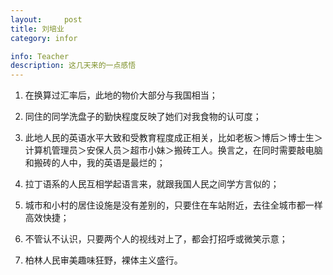 ```yaml
---
layout:     post
title: 刘培业      
category: infor

info: Teacher
description: 这几天来的一点感悟
---
```

1.	在换算过汇率后，此地的物价大部分与我国相当；

2.	同住的同学洗盘子的勤快程度反映了她们对我食物的认可度；

3.	此地人民的英语水平大致和受教育程度成正相关，比如老板＞博后＞博士生＞计算机管理员＞安保人员＞超市小妹＞搬砖工人。换言之，在同时需要敲电脑和搬砖的人中，我的英语是最烂的；

4.	拉丁语系的人民互相学起语言来，就跟我国人民之间学方言似的；

5.	城市和小村的居住设施是没有差别的，只要住在车站附近，去往全城市都一样高效快捷；

6.	不管认不认识，只要两个人的视线对上了，都会打招呼或微笑示意；

7.	柏林人民审美趣味狂野，裸体主义盛行。